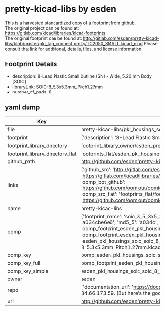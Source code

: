 # pretty-kicad-libs by esden  
This is a harvested standardized copy of a footprint from github.  
The original project can be found at:  
https://gitlab.com/kicad/libraries/kicad-footprints  
The original footprint can be found at:
http://gitlab.com/esden/pretty-kicad-libs/blob/master/pkl_tag_connect.pretty/TC2050_SMALL.kicad_mod
Please consult that link for additional, details, files, and license information.  
## Footprint Details
* description: 8-Lead Plastic Small Outline (SN) - Wide, 5.20 mm Body [SOIC]  
* libraryLink: SOIC-8_5.3x5.3mm_Pitch1.27mm  
* number_of_pads: 8  
## yaml dump  
| Key | Value |  
| --- | --- |  
| file | pretty-kicad-libs/pkl_housings_soic.pretty/SOIC-8_5.3x5.3mm_Pitch1.27mm.kicad_mod |  
| footprint | {'description': '8-Lead Plastic Small Outline (SN) - Wide, 5.20 mm Body [SOIC]', 'libraryLink': 'SOIC-8_5.3x5.3mm_Pitch1.27mm', 'number_of_pads': 8} |  
| footprint_library_directory | footprint_library_owner/esden_pretty-kicad-libs |  
| footprint_library_directory_flat | footprints_flat/esden_pkl_housings_soic_soic_8_5_3x5_3mm_pitch1_27mm/working |  
| github_path | http://github.com/esden/pretty-kicad-libs/blob/master/pkl_housings_soic.pretty/SOIC-8_5.3x5.3mm_Pitch1.27mm.kicad_mod |  
| links | {'github_src': 'http://gitlab.com/esden/pretty-kicad-libs/blob/master/pkl_tag_connect.pretty/TC2050_SMALL.kicad_mod', 'github_src_repo': 'https://gitlab.com/kicad/libraries/kicad-footprints', 'oomp_bot': 'footprints/esden_pkl_housings_soic_soic_8_5_3x5_3mm_pitch1_27mm/working', 'oomp_bot_github': 'https://github.com/oomlout/oomlout_oomp_footprint_bot/tree/main/footprints/esden_pkl_housings_soic_soic_8_5_3x5_3mm_pitch1_27mm/working', 'oomp_src_flat': 'footprints_flat/footprints_flat/esden_pkl_housings_soic_soic_8_5_3x5_3mm_pitch1_27mm/working', 'oomp_src_flat_github': 'https://github.com/oomlout/oomlout_oomp_footprint_src/tree/main/footprints_flat/esden_pkl_housings_soic_soic_8_5_3x5_3mm_pitch1_27mm/working'} |  
| name | pretty-kicad-libs |  
| oomp | {'footprint_name': 'soic_8_5_3x5_3mm_pitch1_27mm', 'library_name': 'pkl_housings_soic', 'md5': 'a034cbe6e6d83119d73d1f5fe9608983', 'md5_10': 'a034cbe6e6', 'md5_5': 'a034c', 'md5_6': 'a034cb', 'oomp_key': 'oomp_esden_pkl_housings_soic_soic_8_5_3x5_3mm_pitch1_27mm', 'oomp_key_extra': 'oomp_footprint_esden_pkl_housings_soic_soic_8_5_3x5_3mm_pitch1_27mm', 'oomp_key_full': 'oomp_footprint_esden_pkl_housings_soic_soic_8_5_3x5_3mm_pitch1_27mm_a034cb', 'oomp_key_simple': 'esden_pkl_housings_soic_soic_8_5_3x5_3mm_pitch1_27mm', 'original_filename': 'pretty-kicad-libs/pkl_housings_soic.pretty/SOIC-8_5.3x5.3mm_Pitch1.27mm.kicad_mod', 'owner_name': 'esden'} |  
| oomp_key | oomp_esden_pkl_housings_soic_soic_8_5_3x5_3mm_pitch1_27mm |  
| oomp_key_full | oomp_footprint_esden_pkl_housings_soic_soic_8_5_3x5_3mm_pitch1_27mm |  
| oomp_key_simple | esden_pkl_housings_soic_soic_8_5_3x5_3mm_pitch1_27mm |  
| owner | esden |  
| repo | {'documentation_url': 'https://docs.github.com/rest/overview/resources-in-the-rest-api#rate-limiting', 'message': "API rate limit exceeded for 84.66.173.59. (But here's the good news: Authenticated requests get a higher rate limit. Check out the documentation for more details.)"} |  
| url | http://github.com/esden/pretty-kicad-libs |  

